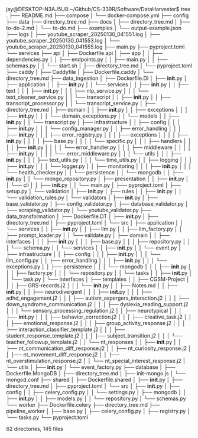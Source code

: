 jay@DESKTOP-N3AJ5U8:~/Github/CS-339R/Software/DataHarvester$ tree
.
├── README.md
├── compose
│   └── docker-compose.yml
├── config
├── data
├── directory_tree.md
├── docs
│   ├── directory_tree.md
│   ├── to-do-2.md
│   └── to-do.md
├── examples
│   └── output-example.json
├── logs
│   ├── youtube_scraper_20250130_041551.log
│   ├── youtube_scraper_20250130_041553.log
│   └── youtube_scraper_20250130_041555.log
├── main.py
├── pyproject.toml
└── services
    ├── api
    │   ├── Dockerfile.api
    │   ├── app
    │   │   ├── dependencies.py
    │   │   ├── endpoints.py
    │   │   ├── main.py
    │   │   ├── schemas.py
    │   │   └── start.sh
    │   ├── directory_tree.md
    │   └── pyproject.toml
    ├── caddy
    │   ├── Caddyfile
    │   ├── Dockerfile.caddy
    │   └── directory_tree.md
    ├── data_ingestion
    │   ├── Dockerfile.DI
    │   ├── __init__.py
    │   ├── application
    │   │   ├── __init__.py
    │   │   └── services
    │   │       ├── __init__.py
    │   │       ├── text
    │   │       │   ├── __init__.py
    │   │       │   ├── nlp_service.py
    │   │       │   └── text_cleaner_service.py
    │   │       └── transcript
    │   │           ├── __init__.py
    │   │           ├── transcript_processor.py
    │   │           └── transcript_service.py
    │   ├── directory_tree.md
    │   ├── domain
    │   │   ├── __init__.py
    │   │   ├── exceptions
    │   │   │   ├── __init__.py
    │   │   │   └── domain_exceptions.py
    │   │   └── models
    │   │       ├── __init__.py
    │   │       └── transcript.py
    │   ├── infrastructure
    │   │   ├── config
    │   │   │   ├── __init__.py
    │   │   │   └── config_manager.py
    │   │   ├── error_handling
    │   │   │   ├── __init__.py
    │   │   │   ├── error_registry.py
    │   │   │   ├── exceptions
    │   │   │   │   ├── __init__.py
    │   │   │   │   ├── base.py
    │   │   │   │   └── specific.py
    │   │   │   ├── handlers
    │   │   │   │   ├── __init__.py
    │   │   │   │   └── error_handler.py
    │   │   │   ├── middleware
    │   │   │   │   ├── __init__.py
    │   │   │   │   └── error_middleware.py
    │   │   │   └── utils
    │   │   │       ├── __init__.py
    │   │   │       ├── text_utils.py
    │   │   │       └── time_utils.py
    │   │   ├── logging
    │   │   │   ├── __init__.py
    │   │   │   └── logger.py
    │   │   ├── monitoring
    │   │   │   ├── __init__.py
    │   │   │   └── health_checker.py
    │   │   └── persistence
    │   │       └── mongodb
    │   │           ├── __init__.py
    │   │           └── mongo_repository.py
    │   ├── presentation
    │   │   ├── __init__.py
    │   │   └── cli
    │   │       ├── __init__.py
    │   │       └── main.py
    │   ├── pyproject.toml
    │   ├── setup.py
    │   └── validation
    │       ├── __init__.py
    │       ├── rules
    │       │   ├── __init__.py
    │       │   └── validation_rules.py
    │       └── validators
    │           ├── __init__.py
    │           ├── base_validator.py
    │           ├── config_validator.py
    │           ├── database_validator.py
    │           ├── scraping_validator.py
    │           └── youtube_validator.py
    ├── data_transformation
    │   ├── Dockerfile.DT
    │   ├── __init__.py
    │   ├── directory_tree.md
    │   ├── pyproject.toml
    │   └── src
    │       ├── application
    │       │   └── services
    │       │       ├── __init__.py
    │       │       ├── llm.py
    │       │       ├── llm_factory.py
    │       │       ├── prompt_loader.py
    │       │       └── validate.py
    │       ├── domain
    │       │   ├── interfaces
    │       │   │   ├── __init__.py
    │       │   │   ├── base.py
    │       │   │   ├── repository.py
    │       │   │   └── schema.py
    │       │   └── services
    │       │       ├── __init__.py
    │       │       └── event.py
    │       ├── infrastructure
    │       │   ├── config
    │       │   │   ├── __init__.py
    │       │   │   └── llm_config.py
    │       │   ├── error_handling
    │       │   │   ├── __init__.py
    │       │   │   └── exceptions.py
    │       │   ├── persistence
    │       │   │   └── mongodb
    │       │   │       ├── __init__.py
    │       │   │       ├── factory.py
    │       │   │       └── repository.py
    │       │   └── tasks
    │       │       ├── __init__.py
    │       │       └── task.py
    │       └── interfaces
    │           ├── templates
    │           │   ├── CGSM-Project
    │           │   │   ├── GRS-records.j2
    │           │   │   └── __init__.py
    │           │   ├── Notes.md
    │           │   ├── __init__.py
    │           │   ├── neurodivergent
    │           │   │   ├── __init__.py
    │           │   │   ├── adhd_engagement.j2
    │           │   │   ├── autism_aspergers_interaction.j2
    │           │   │   ├── down_syndrome_communication.j2
    │           │   │   ├── dyslexia_reading_support.j2
    │           │   │   └── sensory_processing_regulation.j2
    │           │   ├── neurotypical
    │           │   │   ├── __init__.py
    │           │   │   ├── behavior_correction.j2
    │           │   │   ├── creative_task.j2
    │           │   │   ├── emotional_response.j2
    │           │   │   ├── group_activity_response.j2
    │           │   │   ├── interaction_classifier_template.j2
    │           │   │   ├── student_response_template.j2
    │           │   │   ├── subject_transition.j2
    │           │   │   └── teacher_followup_template.j2
    │           │   └── nt_responses
    │           │       ├── __init__.py
    │           │       ├── nt_communication_diff_response.j2
    │           │       ├── nt_curiosity_response.j2
    │           │       ├── nt_movement_diff_response.j2
    │           │       ├── nt_overstimulation_response.j2
    │           │       └── nt_special_interest_response.j2
    │           └── utils
    │               ├── __init__.py
    │               └── event_factory.py
    ├── database
    │   ├── Dockerfile.MongoDB
    │   ├── directory_tree.md
    │   ├── init-mongo.js
    │   └── mongod.conf
    ├── shared
    │   ├── Dockerfile.shared
    │   ├── __init__.py
    │   ├── directory_tree.md
    │   ├── pyproject.toml
    │   └── src
    │       ├── __init__.py
    │       ├── config
    │       │   ├── celery_config.py
    │       │   └── settings.py
    │       ├── mongodb
    │       │   ├── __init__.py
    │       │   ├── models.py
    │       │   └── repository.py
    │       └── schemas.py
    └── worker
        ├── Dockerfile.celery
        ├── directory_tree.md
        ├── pipeline_worker
        │   ├── base.py
        │   ├── celery_config.py
        │   ├── registry.py
        │   └── tasks.py
        └── pyproject.toml

62 directories, 145 files
